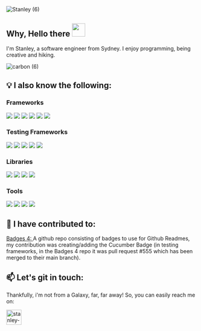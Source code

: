 ![Stanley (6)](https://user-images.githubusercontent.com/119549394/220858039-17074e5a-7aab-4b56-a487-499e460b5141.gif)

## Why, Hello there <img src="https://media.giphy.com/media/hvRJCLFzcasrR4ia7z/giphy.gif" width="35">

I'm Stanley, a software engineer from Sydney. I enjoy programming, being creative and hiking.

![carbon (6)](https://user-images.githubusercontent.com/119549394/220872571-342d3754-3b00-48da-a68e-255c91cd3836.png)

## 💡 I also know the following:

### Frameworks
<span> <img src="https://img.shields.io/badge/React-20232A?style=for-the-badge&logo=react&logoColor=61DAFB"> <img src="https://img.shields.io/badge/Angular-DD0031?style=for-the-badge&logo=angular&logoColor=white"> <img src="https://img.shields.io/badge/TypeScript-007ACC?style=for-the-badge&logo=typescript&logoColor=white"> <img src="https://img.shields.io/badge/nestjs-E0234E?style=for-the-badge&logo=nestjs&logoColor=white"> <img src="https://img.shields.io/badge/Spring-6DB33F?style=for-the-badge&logo=spring&logoColor=white"> <img src="https://img.shields.io/badge/Vite-B73BFE?style=for-the-badge&logo=vite&logoColor=FFD62E"></span>

### Testing Frameworks
<span> <img src="https://img.shields.io/badge/Jest-C21325?style=for-the-badge&logo=jest&logoColor=white"> <img src="https://img.shields.io/badge/Junit5-25A162?style=for-the-badge&logo=junit5&logoColor=white"> <img src="https://img.shields.io/badge/Cypress-17202C?style=for-the-badge&logo=cypress&logoColor=white"> <img src="https://img.shields.io/badge/Jasmine-8A4182?style=for-the-badge&logo=Jasmine&logoColor=white"> <img src="https://img.shields.io/badge/Cucumber-23D96C?style=for-the-badge&logo=cucumber&logoColor=white" /> </span>

### Libraries

<span> <img src="https://img.shields.io/badge/Material%20UI-007FFF?style=for-the-badge&logo=mui&logoColor=white"> <img src="https://img.shields.io/badge/Bootstrap-563D7C?style=for-the-badge&logo=bootstrap&logoColor=white"> <img src="https://img.shields.io/badge/React_Query-FF4154?style=for-the-badge&logo=React_Query&logoColor=white"> <img src="https://img.shields.io/badge/Redux-593D88?style=for-the-badge&logo=redux&logoColor=white"> </span>

### Tools

<span> <img src="https://img.shields.io/badge/Postman-FF6C37?style=for-the-badge&logo=Postman&logoColor=white"> <img src="https://img.shields.io/badge/Swagger-85EA2D?style=for-the-badge&logo=Swagger&logoColor=white"> <img src="https://img.shields.io/badge/Figma-F24E1E?style=for-the-badge&logo=figma&logoColor=white"> <img src="https://img.shields.io/badge/Canva-%2300C4CC.svg?&style=for-the-badge&logo=Canva&logoColor=white"></span>

## 🤝 I have contributed to:

<a href="https://github.com/alexandresanlim/Badges4-README.md-Profile"> Badges 4: </a> A github repo consisting of badges to use for Github Readmes, my contribution was creating/adding the Cucumber Badge (in testing frameworks, in the Badges 4 repo it was pull request #555 which has been merged to their main branch). 

## 📫 Let's git in touch:

Thankfully, i'm not from a Galaxy, far, far away! So, you can easily reach me on:
      
<a href="https://www.linkedin.com/in/stanleyyu-ccs/" target="blank"><img src="https://img.icons8.com/fluency/512/linkedin.png" alt="stanley-linkedIn" height="40" width="40" /></a>

<!---
StanleyY7/StanleyY7 is a ✨ special ✨ repository because its `README.md` (this file) appears on your GitHub profile.
You can click the Preview link to take a look at your changes.
--->
